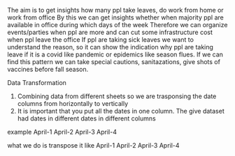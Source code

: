 The aim is to get insights how many ppl take leaves, do work from home or work from office
By this we can get insights whether when majority ppl are available in office during which days of the week
Therefore we can organize events/parties when ppl are more and can cut some infrastructure cost when ppl leave the office
If ppl are taking sick leaves we want to understand the reason, so it can show the indication why ppl are taking leave if it is a covid like pandemic or epidemics like season flues. If we can find this pattern we can take special cautions, sanitazations, give shots of vaccines before fall season.

Data Transformation
1. Combining data from different sheets so we are trasponsing the date columns from horizontally to vertically
2. It is important that you put all the dates in one column. The give dataset had dates in different dates in different columns

example 
April-1 April-2 April-3 April-4

what we do is transpose it like
April-1
April-2
April-3
April-4